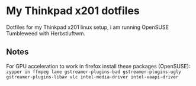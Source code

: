 # My Thinkpad x201 dotfiles
Dotfiles for my Thinkpad x201 linux setup, i am running OpenSUSE Tumbleweed with Herbstluftwm.

## Notes
For GPU acceleration to work in firefox install these packages (OpenSUSE):  
```zypper in ffmpeg lame gstreamer-plugins-bad gstreamer-plugins-ugly gstreamer-plugins-libav vlc intel-media-driver intel-vaapi-driver```
